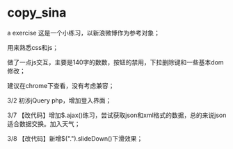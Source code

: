 # copy_sina
a exercise
这是一个小练习，以新浪微博作为参考对象；

用来熟悉css和js；

做了一点js交互，主要是140字的数数，按钮的禁用，下拉删除键和一些基本dom修改；

建议在chrome下查看，没有考虑兼容；

3/2 初涉jQuery php，增加登入界面；

3/7 【改代码】增加$.ajax()练习，尝试获取json和xml格式的数据，总的来说json适合数据交换。加入天气；

3/8 【改代码】新增$(".").slideDown()下滑效果；
